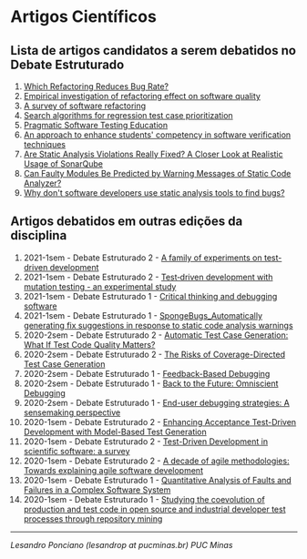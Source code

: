 # Artigos Científicos #

## Lista de artigos candidatos a serem debatidos no Debate Estruturado
 
1. [Which Refactoring Reduces Bug Rate?](https://doi.org/10.1145/3345629.3345631)
1. [Empirical investigation of refactoring effect on software quality](https://doi.org/10.1016/j.infsof.2009.04.002)
1. [A survey of software refactoring](https://doi.org/10.1109/TSE.2004.1265817)
1. [Search algorithms for regression test case prioritization](https://ieeexplore.ieee.org/abstract/document/4123325)
1. [Pragmatic Software Testing Education](https://dl.acm.org/doi/abs/10.1145/3287324.3287461)
1. [An approach to enhance students' competency in software verification techniques](https://ieeexplore.ieee.org/abstract/document/7344050)
1. [Are Static Analysis Violations Really Fixed? A Closer Look at Realistic Usage of SonarQube](https://doi.org/10.1109/ICPC.2019.00040)
1. [Can Faulty Modules Be Predicted by Warning Messages of Static Code Analyzer?](https://www.hindawi.com/journals/ase/2012/924923/)
1. [Why don't software developers use static analysis tools to find bugs?](https://ieeexplore.ieee.org/abstract/document/6606613)


## Artigos debatidos em outras edições da disciplina

1.  2021-1sem - Debate Estruturado 2 - [A family of experiments on test-driven development](https://doi.org/10.1007/s10664-020-09895-8)
1.  2021-1sem - Debate Estruturado 2 - [Test‑driven development with mutation testing - an experimental study](https://doi.org/10.1007/s11219-020-09534-x)
1.  2021-1sem - Debate Estruturado 1 - [Critical thinking and debugging software](https://dl.acm.org/doi/abs/10.5555/2831373.2831392)
1.  2021-1sem - Debate Estruturado 1 - [SpongeBugs_Automatically generating fix suggestions in response to static code analysis warnings](https://doi.org/10.1016/j.jss.2020.110671)
1. 2020-2sem - Debate Estruturado 2 - [Automatic Test Case Generation: What If Test Code Quality Matters?](https://doi.org/10.1145/2931037.2931057)
1. 2020-2sem - Debate Estruturado 2 - [The Risks of Coverage-Directed Test Case Generation](https://doi.org/10.1109/TSE.2015.2421011)
1. 2020-2sem - Debate Estruturado 1 - [Feedback-Based Debugging](https://doi.org/10.1109/ICSE.2017.43)
1. 2020-2sem - Debate Estruturado 1 - [Back to the Future: Omniscient Debugging](https://doi.org/10.1109/MS.2009.169)
1. 2020-2sem - Debate Estruturado 1 - [End-user debugging strategies: A sensemaking perspective](https://doi.org/10.1145/2147783.2147788)
1. 2020-1sem - Debate Estruturado 2 - [Enhancing Acceptance Test-Driven Development with Model-Based Test Generation](https://doi.org/10.1109/QRS-C.2019.00096)
1. 2020-1sem - Debate Estruturado 2 - [Test-Driven Development in scientific software: a survey](https://doi.org/10.1007/s11219-015-9292-4)
1. 2020-1sem - Debate Estruturado 2 - [A decade of agile methodologies: Towards explaining agile software development](https://doi.org/10.1016/j.jss.2012.02.033)
1. 2020-1sem - Debate Estruturado 1 - [Quantitative Analysis of Faults and Failures in a Complex Software System](https://doi.org/10.1109/32.879815)
1. 2020-1sem - Debate Estruturado 1 - [Studying the coevolution of production and test code in open source and industrial developer test
processes through repository mining](https://doi.org/10.1007/s10664-010-9143-7)
---


_Lesandro Ponciano (lesandrop at pucminas.br) PUC Minas_